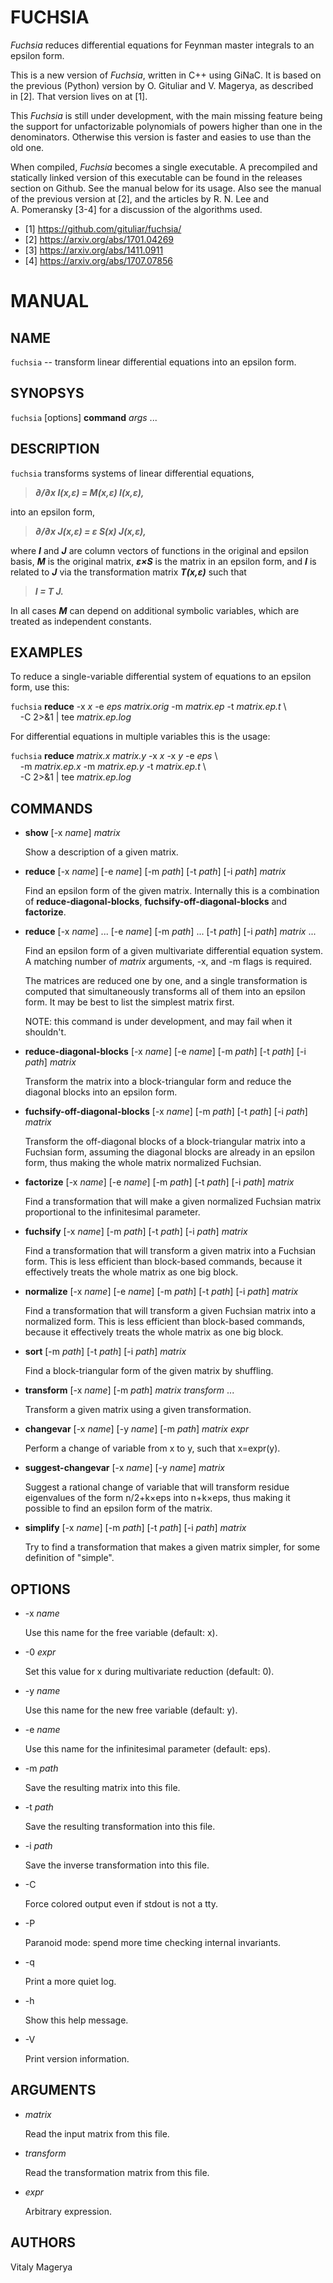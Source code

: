 # FUCHSIA

*Fuchsia* reduces differential equations for Feynman master
integrals to an epsilon form.

This is a new version of *Fuchsia*, written in C++ using GiNaC.
It is based on the previous (Python) version by O. Gituliar and
V. Magerya, as described in [2]. That version lives on at [1].

This *Fuchsia* is still under development, with the main missing
feature being the support for unfactorizable polynomials of powers
higher than one in the denominators. Otherwise this version is
faster and easies to use than the old one.

When compiled, *Fuchsia* becomes a single executable. A precompiled
and statically linked version of this executable can be found
in the releases section on Github. See the manual below for its
usage. Also see the manual of the previous version at [2], and the
articles by R. N. Lee and A. Pomeransky [3-4] for a discussion
of the algorithms used.

* [1] https://github.com/gituliar/fuchsia/
* [2] https://arxiv.org/abs/1701.04269
* [3] https://arxiv.org/abs/1411.0911
* [4] https://arxiv.org/abs/1707.07856

# MANUAL

## NAME

`fuchsia` -- transform linear differential equations into an epsilon
form.

## SYNOPSYS

`fuchsia` [options] **command** *args* ...

## DESCRIPTION

`fuchsia` transforms systems of linear differential equations,
>***∂/∂x I(x,ε) = M(x,ε) I(x,ε),***

into an epsilon form,
>***∂/∂x J(x,ε) = ε S(x) J(x,ε),***

where ***I*** and ***J*** are column vectors of functions in the original
and epsilon basis, ***M*** is the original matrix, ***ε×S*** is the
matrix in an epsilon form, and ***I*** is related to ***J*** via the
transformation matrix ***T(x,ε)*** such that
>***I = T J.***

In all cases ***M*** can depend on additional symbolic variables, which
are treated as independent constants.

## EXAMPLES

To reduce a single-variable differential system of equations to an
epsilon form, use this:

`fuchsia` **reduce** -x *x* -e *eps* *matrix.orig* -m *matrix.ep* -t *matrix.ep.t* \\\
    -C 2>&1 | tee *matrix.ep.log*

For differential equations in multiple variables this is the usage:

`fuchsia` **reduce** *matrix.x* *matrix.y* -x *x* -x *y* -e *eps* \\\
    -m *matrix.ep.x* -m *matrix.ep.y* -t *matrix.ep.t* \\\
    -C 2>&1 | tee *matrix.ep.log*

## COMMANDS

* **show** [-x *name*] *matrix*

  Show a description of a given matrix.

* **reduce** [-x *name*] [-e *name*] [-m *path*] [-t *path*] [-i *path*] *matrix*

  Find an epsilon form of the given matrix. Internally
  this is a combination of **reduce-diagonal-blocks**,
  **fuchsify-off-diagonal-blocks** and **factorize**.

* **reduce** [-x *name*] ... [-e *name*] [-m *path*] ... [-t *path*] [-i *path*] *matrix* ...

  Find an epsilon form of a given multivariate differential equation
  system. A matching number of *matrix* arguments, -x, and
  -m flags is required.

  The matrices are reduced one by one, and a single transformation
  is computed that simultaneously transforms all of them into an
  epsilon form. It may be best to list the simplest matrix first.

  NOTE: this command is under development, and may fail when it
  shouldn't.

* **reduce-diagonal-blocks** [-x *name*] [-e *name*] [-m *path*] [-t *path*] [-i *path*] *matrix*

  Transform the matrix into a block-triangular form and reduce the
  diagonal blocks into an epsilon form.

* **fuchsify-off-diagonal-blocks** [-x *name*] [-m *path*] [-t *path*] [-i *path*] *matrix*

  Transform the off-diagonal blocks of a block-triangular matrix
  into a Fuchsian form, assuming the diagonal blocks are already in
  an epsilon form, thus making the whole matrix normalized Fuchsian.

* **factorize** [-x *name*] [-e *name*] [-m *path*] [-t *path*] [-i *path*] *matrix*

  Find a transformation that will make a given normalized Fuchsian
  matrix proportional to the infinitesimal parameter.

* **fuchsify** [-x *name*] [-m *path*] [-t *path*] [-i *path*] *matrix*

  Find a transformation that will transform a given matrix into a
  Fuchsian form. This is less efficient than block-based commands,
  because it effectively treats the whole matrix as one big block.

* **normalize** [-x *name*] [-e *name*] [-m *path*] [-t *path*] [-i *path*] *matrix*

  Find a transformation that will transform a given Fuchsian matrix
  into a normalized form. This is less efficient than block-based
  commands, because it effectively treats the whole matrix as one
  big block.

* **sort** [-m *path*] [-t *path*] [-i *path*] *matrix*

  Find a block-triangular form of the given matrix by shuffling.

* **transform** [-x *name*] [-m *path*] *matrix* *transform* ...

  Transform a given matrix using a given transformation.

* **changevar** [-x *name*] [-y *name*] [-m *path*] *matrix* *expr*

  Perform a change of variable from x to y, such that x=expr(y).

* **suggest-changevar** [-x *name*] [-y *name*] *matrix*

  Suggest a rational change of variable that will transform residue
  eigenvalues of the form n/2+k×eps into n+k×eps, thus making it
  possible to find an epsilon form of the matrix.

* **simplify** [-x *name*] [-m *path*] [-t *path*] [-i *path*] *matrix*

  Try to find a transformation that makes a given matrix
  simpler, for some definition of "simple".

## OPTIONS

* -x *name*

  Use this name for the free variable (default: x).

* -0 *expr*

  Set this value for x during multivariate reduction (default: 0).

* -y *name*

  Use this name for the new free variable (default: y).

* -e *name*

  Use this name for the infinitesimal parameter (default: eps).

* -m *path*

  Save the resulting matrix into this file.

* -t *path*

  Save the resulting transformation into this file.

* -i *path*

  Save the inverse transformation into this file.

* -C

  Force colored output even if stdout is not a tty.

* -P

  Paranoid mode: spend more time checking internal invariants.

* -q

  Print a more quiet log.

* -h

  Show this help message.

* -V

  Print version information.

## ARGUMENTS

* *matrix*

  Read the input matrix from this file.

* *transform*

  Read the transformation matrix from this file.

* *expr*

  Arbitrary expression.

## AUTHORS

Vitaly Magerya
